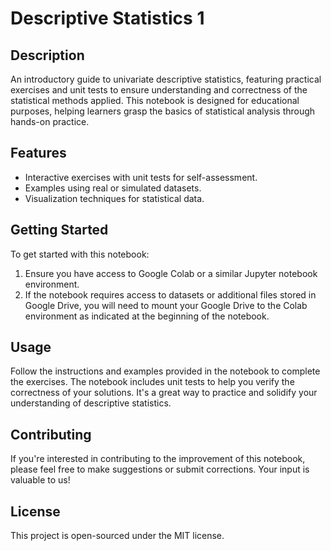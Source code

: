 
# Descriptive Statistics 1

## Description
An introductory guide to univariate descriptive statistics, featuring practical exercises and unit tests to ensure understanding and correctness of the statistical methods applied. This notebook is designed for educational purposes, helping learners grasp the basics of statistical analysis through hands-on practice.

## Features
- Interactive exercises with unit tests for self-assessment.
- Examples using real or simulated datasets.
- Visualization techniques for statistical data.

## Getting Started
To get started with this notebook:
1. Ensure you have access to Google Colab or a similar Jupyter notebook environment.
2. If the notebook requires access to datasets or additional files stored in Google Drive, you will need to mount your Google Drive to the Colab environment as indicated at the beginning of the notebook.

## Usage
Follow the instructions and examples provided in the notebook to complete the exercises. The notebook includes unit tests to help you verify the correctness of your solutions. It's a great way to practice and solidify your understanding of descriptive statistics.

## Contributing
If you're interested in contributing to the improvement of this notebook, please feel free to make suggestions or submit corrections. Your input is valuable to us!

## License
This project is open-sourced under the MIT license.
